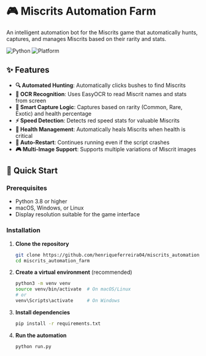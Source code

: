 # 🎮 Miscrits Automation Farm

An intelligent automation bot for the Miscrits game that automatically hunts, captures, and manages Miscrits based on their rarity and stats.

![Python](https://img.shields.io/badge/python-v3.8+-blue.svg)
![Platform](https://img.shields.io/badge/platform-macOS%20%7C%20Windows%20%7C%20Linux-lightgrey.svg)

## ✨ Features

- **🔍 Automated Hunting**: Automatically clicks bushes to find Miscrits
- **📸 OCR Recognition**: Uses EasyOCR to read Miscrit names and stats from screen
- **🎯 Smart Capture Logic**: Captures based on rarity (Common, Rare, Exotic) and health percentage
- **⚡ Speed Detection**: Detects red speed stats for valuable Miscrits
- **🏥 Health Management**: Automatically heals Miscrits when health is critical
- **🔄 Auto-Restart**: Continues running even if the script crashes
- **🎮 Multi-Image Support**: Supports multiple variations of Miscrit images

## 🚀 Quick Start

### Prerequisites

- Python 3.8 or higher
- macOS, Windows, or Linux
- Display resolution suitable for the game interface

### Installation

1. **Clone the repository**

   ```bash
   git clone https://github.com/henriqueferreira04/miscrits_automation_farm.git
   cd miscrits_automation_farm
   ```

2. **Create a virtual environment** (recommended)

   ```bash
   python3 -m venv venv
   source venv/bin/activate  # On macOS/Linux
   # or
   venv\Scripts\activate     # On Windows
   ```

3. **Install dependencies**

   ```bash
   pip install -r requirements.txt
   ```

4. **Run the automation**

   ```bash
   python run.py
   ```
